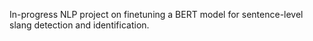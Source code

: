 In-progress NLP project on finetuning a BERT model for sentence-level slang detection and identification.
